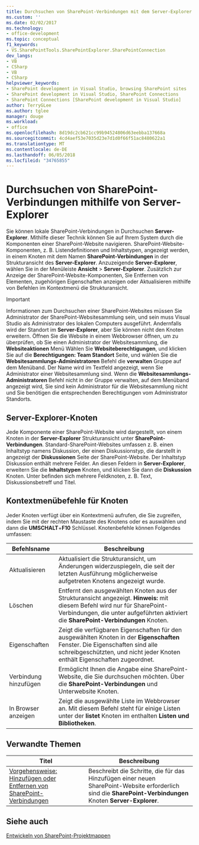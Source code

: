 ```yaml
---
title: Durchsuchen von SharePoint-Verbindungen mit dem Server-Explorer | Microsoft Docs
ms.custom: ''
ms.date: 02/02/2017
ms.technology:
- office-development
ms.topic: conceptual
f1_keywords:
- VS.SharePointTools.SharePointExplorer.SharePointConnection
dev_langs:
- VB
- CSharp
- VB
- CSharp
helpviewer_keywords:
- SharePoint development in Visual Studio, browsing SharePoint sites
- SharePoint development in Visual Studio, SharePoint Connections
- SharePoint Connections [SharePoint development in Visual Studio]
author: TerryGLee
ms.author: tglee
manager: douge
ms.workload:
- office
ms.openlocfilehash: 8d19dc2cb621cc99b94524806d63eebba137668a
ms.sourcegitcommit: 4cd4aef53e7035d23e7d1d0f66f51ac8480622a1
ms.translationtype: MT
ms.contentlocale: de-DE
ms.lasthandoff: 06/05/2018
ms.locfileid: "34765855"
---
```

# <a name="browse-sharepoint-connections-by-using-server-explorer"></a>Durchsuchen von SharePoint-Verbindungen mithilfe von Server-Explorer
  Sie können lokale SharePoint-Verbindungen in Durchsuchen **Server-Explorer**. Mithilfe dieser Technik können Sie auf Ihrem System durch die Komponenten einer SharePoint-Website navigieren. SharePoint-Website-Komponenten, z. B. Listendefinitionen und Inhaltstypen, angezeigt werden, in einem Knoten mit dem Namen **SharePoint-Verbindungen** in der Strukturansicht des **Server-Explorer**. Anzuzeigende **Server-Explorer**, wählen Sie in der Menüleiste **Ansicht** > **Server-Explorer**. Zusätzlich zur Anzeige der SharePoint-Website-Komponenten, Sie Entfernen von Elementen, zugehörigen Eigenschaften anzeigen oder Aktualisieren mithilfe von Befehlen im Kontextmenü die Strukturansicht.  
  
> [!IMPORTANT]  
>  Informationen zum Durchsuchen einer SharePoint-Websites müssen Sie Administrator der SharePoint-Websitesammlung sein, und sein muss Visual Studio als Administrator des lokalen Computers ausgeführt. Andernfalls wird der Standort im **Server-Explorer**, aber Sie können nicht den Knoten erweitern. Öffnen Sie die Website in einem Webbrowser öffnen, um zu überprüfen, ob Sie einen Administrator der Websitesammlung, die **Websiteaktionen** Menü Wählen Sie **Websiteberechtigungen**, und klicken Sie auf die **Berechtigungen: Team Standort** Seite, und wählen Sie die **Websitesammlungs-Administratoren** Befehl die **verwalten** Gruppe auf dem Menüband. Der Name wird im Textfeld angezeigt, wenn Sie Administrator einer Websitesammlung sind. Wenn die **Websitesammlungs-Administratoren** Befehl nicht in der Gruppe verwalten, auf dem Menüband angezeigt wird, Sie sind kein Administrator für die Websitesammlung nicht und Sie benötigen die entsprechenden Berechtigungen vom Administrator Standorts.  
  
## <a name="server-explorer-nodes"></a>Server-Explorer-Knoten
 Jede Komponente einer SharePoint-Website wird dargestellt, von einem Knoten in der **Server-Explorer** Strukturansicht unter **SharePoint-Verbindungen**. Standard-SharePoint-Websites umfassen z. B. einen Inhaltstyp namens Diskussion, der einen Diskussionstyp, die darstellt in angezeigt der **Diskussionen** Seite der SharePoint-Website. Der Inhaltstyp Diskussion enthält mehrere Felder. An diesen Feldern in **Server-Explorer**, erweitern Sie die **Inhaltstypen** Knoten, und klicken Sie dann die **Diskussion** Knoten. Unter befinden sich mehrere Feldknoten, z. B. Text, Diskussionsbetreff und Titel.  
  
## <a name="node-shortcut-menu-commands"></a>Kontextmenübefehle für Knoten
 Jeder Knoten verfügt über ein Kontextmenü aufrufen, die Sie zugreifen, indem Sie mit der rechten Maustaste des Knotens oder es auswählen und dann die **UMSCHALT**+**F10** Schlüssel. Knotenbefehle können Folgendes umfassen:  
  
|Befehlsname|Beschreibung|  
|------------------|-----------------|  
|Aktualisieren|Aktualisiert die Strukturansicht, um Änderungen widerzuspiegeln, die seit der letzten Ausführung möglicherweise aufgetreten Knotens angezeigt wurde.|  
|Löschen|Entfernt den ausgewählten Knoten aus der Strukturansicht angezeigt. **Hinweis:** mit diesem Befehl wird nur für SharePoint-Verbindungen, die unter aufgeführten aktiviert die **SharePoint-Verbindungen** Knoten.|  
|Eigenschaften|Zeigt die verfügbaren Eigenschaften für den ausgewählten Knoten in der **Eigenschaften** Fenster. Die Eigenschaften sind alle schreibgeschützten, und nicht jeder Knoten enthält Eigenschaften zugeordnet.|  
|Verbindung hinzufügen|Ermöglicht Ihnen die Angabe eine SharePoint-Website, die Sie durchsuchen möchten. Über die **SharePoint-Verbindungen** und Unterwebsite Knoten.|  
|In Browser anzeigen|Zeigt die ausgewählte Liste im Webbrowser an. Mit diesem Befehl steht für einige Listen unter der **listet** Knoten im enthalten **Listen und Bibliotheken**.|  
  
## <a name="related-topics"></a>Verwandte Themen
  
|Titel|Beschreibung|  
|-----------|-----------------|  
|[Vorgehensweise: Hinzufügen oder Entfernen von SharePoint-Verbindungen](../sharepoint/how-to-add-or-remove-sharepoint-connections.md)|Beschreibt die Schritte, die für das Hinzufügen einer neuen SharePoint-Website erforderlich sind die **SharePoint-Verbindungen** Knoten **Server-Explorer**.|  
  
## <a name="see-also"></a>Siehe auch
 [Entwickeln von SharePoint-Projektmappen](../sharepoint/developing-sharepoint-solutions.md)  
  
 